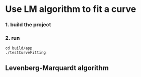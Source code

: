 # Use LM algorithm to fit a curve
### 1. build the project
### 2. run 
`cd build/app`  
`./testCurveFitting`

## Levenberg-Marquardt algorithm
